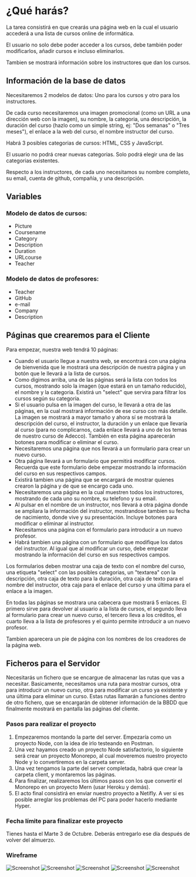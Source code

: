 # ¿Qué harás?

La tarea consistirá en que crearás una página web en la cual el usuario accederá a una lista de cursos online de informática.

El usuario no solo debe poder acceder a los cursos, debe también poder modificarlos, añadir cursos e incluso eliminarlos.

Tambien se mostrará información sobre los instructores que dan los cursos.

## Información de la base de datos

Necesitaremos 2 modelos de datos: Uno para los cursos y otro para los instructores.

De cada curso necesitaremos una imagen promocional (como un URL a una dirección web con la imagen), su nombre, la categoria, una descripción, la duración del curso (hazlo como un simple string, ej: "Dos semanas" o "Tres meses"), el enlace a la web del curso, el nombre instructor del curso.

Habrá 3 posibles categorias de cursos: HTML, CSS y JavaScript.

El usuario no podrá crear nuevas categorias. Solo podrá elegir una de las categorias existentes.

Respecto a los instructores, de cada uno necesitamos su nombre completo, su email, cuenta de github, compañía, y una descripción.

## Variables

### Modelo de datos de cursos:

- Picture
- Coursename
- Category
- Description
- Duration
- URLcourse
- Teacher

### Modelo de datos de profesores:

- Teacher
- GitHub
- e-mail
- Company
- Description

## Páginas que crearemos para el Cliente

Para empezar, nuestra web tendrá 10 páginas:

- Cuando el usuario llegue a nuestra web, se encontrará con una página de bienvenida que le mostrará una descripción de nuestra página y un botón que le llevará a la lista de cursos.
- Como digimos arriba, una de las páginas será la lista con todos los cursos, mostrando solo la imagen (que estará en un tamaño reducido), el nombre y la categoria. Existirá un "select" que servira para filtrar los cursos según su categoria.
- Si el usuario pulsa en la imagen del curso, le llevará a otra de las páginas, en la cual mostrará información de ese curso con más detalle. La imagen se mostrará a mayor tamaño y ahora sí se mostrará la descripción del curso, el instructor, la duración y un enlace que llevaría al curso (para no complicarnos, cada enlace llevará a uno de los temas de nuestro curso de Adecco). También en esta página aparecerán botones para modificar o eliminar el curso.
- Necesitaremos una página que nos llevará a un formulario para crear un nuevo curso.
- Otra página llevará a un formulario que permitirá modificar cursos. Recuerda que este formulario debe empezar mostrando la información del curso en sus respectivos campos.
- Existirá tambien una página que se encargará de mostrar quienes crearon la página y de que se encargo cada uno.
- Necesitaremos una página en la cual muestren todos los instructores, mostrando de cada uno su nombre, su telefono y su email.
- Al pulsar en el nombre de un instructor, nos llevará a otra página donde se ampliara la información del instructor, mostrandose tambien su fecha de nacimiento, donde vive y su presentación. Incluye botones para modificar o eliminar al instructor.
- Necesitamos una página con el formulario para introducir a un nuevo profesor.
- Habrá tambien una página con un formulario que modifique los datos del instructor. Al igual que al modificar un curso, debe empezar mostrando la información del curso en sus respectivos campos.

Los formularios deben mostrar una caja de texto con el nombre del curso, una etiqueta "select" con las posibles categorias, un "textarea" con la descripción, otra caja de texto para la duración, otra caja de texto para el nombre del instructor, otra caja para el enlace del curso y una última para el enlace a la imagen.

En todas las páginas se mostrara una cabecera que mostrará 5 enlaces. El primero sirve para devolver al usuario a la lista de cursos, el segundo lleva al formulario para crear un nuevo curso, el tercero lleva a los créditos, el cuarto lleva a la lista de profesores y el quinto permite introducir a un nuevo profesor.

Tambien aparecera un pie de página con los nombres de los creadores de la página web.

## Ficheros para el Servidor

Necesitarás un fichero que se encargue de almacenar las rutas que vas a necesitar.
Basicamente, necesitamos una ruta para mostrar cursos, otra para introducir un nuevo curso, otra para modificar un curso ya existente y una última para eliminar un curso.
Estas rutas llamarán a funciones dentro de otro fichero, que se encargarán de obtener información de la BBDD que finalmente mostrará en pantalla las páginas del cliente.

### Pasos para realizar el proyecto

1. Empezaremos montando la parte del server. Empezaría como un proyecto Node, con la idea de irlo testeando en Postman.
2. Una vez hayamos creado un proyecto Node satisfactorio, lo siguiente será crear un proyecto Monorepo, al cual moveremos nuestro proyecto Node y lo convertiremos en la carpeta server.
3. Una vez tengamos la parte del server completada, habrá que crear la carpeta client, y montaremos las páginas.
4. Para finalizar, realizaremos los últimos pasos con los que convertir el Monorepo en un proyecto Mern (usar Heroku y demás).
5. El acto final consistirá en enviar nuestro proyecto a Netifly. A ver si es posible arreglar los problemas del PC para poder hacerlo mediante Hyper.

### Fecha límite para finalizar este proyecto

Tienes hasta el Marte 3 de Octubre. Deberás entregarlo ese día después de volver del almuerzo.

### Wireframe

![Screenshot](https://i.ibb.co/B6NGkVB/Home.png)
![Screenshot](https://i.ibb.co/fvhVVR8/Courses-list.png)
![Screenshot](https://i.ibb.co/n81VptF/Curso.png)
![Screenshot](https://i.ibb.co/KFqxnTZ/Create-course.png)
![Screenshot](https://i.ibb.co/64F0NNn/About-us.png)

